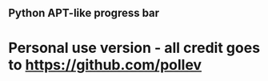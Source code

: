 ## Python APT-like progress bar
# Personal use version - all credit goes to https://github.com/pollev
